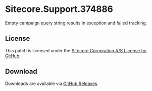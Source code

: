 # Sitecore.Support.374886
Empty campaign query string results in exception and failed tracking.

## License  
This patch is licensed under the [Sitecore Corporation A/S License for GitHub](https://github.com/sitecoresupport/Sitecore.Support.374886/blob/master/LICENSE).  

## Download  
Downloads are available via [GitHub Releases](https://github.com/sitecoresupport/Sitecore.Support.374886/releases).  
